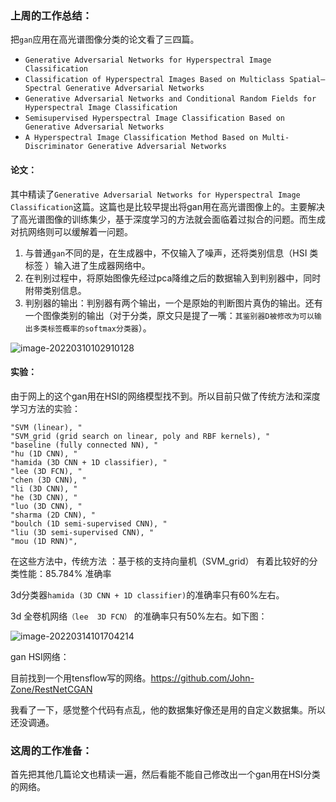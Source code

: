 ### 上周的工作总结：

把`gan`应用在高光谱图像分类的论文看了三四篇。

- `Generative Adversarial Networks for Hyperspectral Image Classification`
- `Classification of Hyperspectral Images Based on Multiclass Spatial–Spectral Generative Adversarial Networks`
- `Generative Adversarial Networks and Conditional Random Fields for Hyperspectral Image Classification`
- `Semisupervised Hyperspectral Image Classification Based on Generative Adversarial Networks`
- `A Hyperspectral Image Classification Method Based on Multi-Discriminator Generative Adversarial Networks`

#### 论文：

其中精读了`Generative Adversarial Networks for Hyperspectral Image Classification`这篇。这篇也是比较早提出将gan用在高光谱图像上的。主要解决了高光谱图像的训练集少，基于深度学习的方法就会面临着过拟合的问题。而生成对抗网络则可以缓解着一问题。



1. 与普通`gan`不同的是，在生成器中，不仅输入了噪声，还将类别信息（HSI 类标签 ）输入进了生成器网络中。
2. 在判别过程中，将原始图像先经过pca降维之后的数据输入到判别器中，同时附带类别信息。
3. 判别器的输出：判别器有两个输出，一个是原始的判断图片真伪的输出。还有一个图像类别的输出（对于分类，原文只是提了一嘴：`其鉴别器D被修改为可以输出多类标签概率的softmax分类器`）。



![image-20220310102910128](https://cdn.jsdelivr.net/gh/dlagez/img@master/image-20220310102910128.png)

#### 实验：

由于网上的这个gan用在HSI的网络模型找不到。所以目前只做了传统方法和深度学习方法的实验：

```
"SVM (linear), "
"SVM_grid (grid search on linear, poly and RBF kernels), "
"baseline (fully connected NN), "
"hu (1D CNN), "
"hamida (3D CNN + 1D classifier), "
"lee (3D FCN), "
"chen (3D CNN), "
"li (3D CNN), "
"he (3D CNN), "
"luo (3D CNN), "
"sharma (2D CNN), "
"boulch (1D semi-supervised CNN), "
"liu (3D semi-supervised CNN), "
"mou (1D RNN)",
```

在这些方法中，传统方法 ：基于核的支持向量机（SVM_grid） 有着比较好的分类性能：85.784% 准确率

3d分类器`hamida (3D CNN + 1D classifier)`的准确率只有60%左右。

3d 全卷机网络`（lee  3D FCN）`	的准确率只有50%左右。如下图：

![image-20220314101704214](https://cdn.jsdelivr.net/gh/dlagez/img@master/image-20220314101704214.png)

gan HSI网络：

目前找到一个用tensflow写的网络。https://github.com/John-Zone/RestNetCGAN

我看了一下，感觉整个代码有点乱，他的数据集好像还是用的自定义数据集。所以还没调通。



### 这周的工作准备：

首先把其他几篇论文也精读一遍，然后看能不能自己修改出一个gan用在HSI分类的网络。

